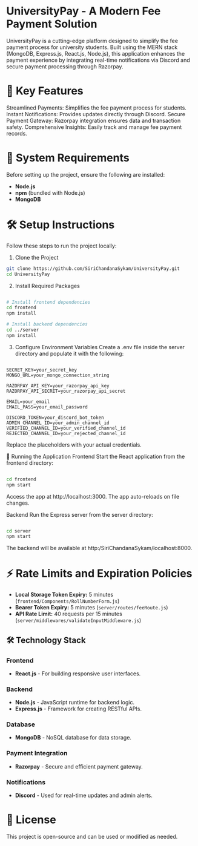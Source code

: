 # UniversityPay - A Modern Fee Payment Solution
UniversityPay is a cutting-edge platform designed to simplify the fee payment process for university students. Built using the MERN stack (MongoDB, Express.js, React.js, Node.js), this application enhances the payment experience by integrating real-time notifications via Discord and secure payment processing through Razorpay.

# 🌟 Key Features
Streamlined Payments: Simplifies the fee payment process for students.
Instant Notifications: Provides updates directly through Discord.
Secure Payment Gateway: Razorpay integration ensures data and transaction safety.
Comprehensive Insights: Easily track and manage fee payment records.
# 🛑 System Requirements
Before setting up the project, ensure the following are installed:

- **Node.js**
- **npm** (bundled with Node.js)
- **MongoDB**

# 🛠️ Setup Instructions
Follow these steps to run the project locally:

1. Clone the Project
```bash
git clone https://github.com/SiriChandanaSykam/UniversityPay.git  
cd UniversityPay
```
2. Install Required Packages
```bash

# Install frontend dependencies  
cd frontend  
npm install  

# Install backend dependencies  
cd ../server  
npm install
```
3. Configure Environment Variables
Create a .env file inside the server directory and populate it with the following:

```env

SECRET_KEY=your_secret_key  
MONGO_URL=your_mongo_connection_string  

RAZORPAY_API_KEY=your_razorpay_api_key  
RAZORPAY_API_SECRET=your_razorpay_api_secret  

EMAIL=your_email  
EMAIL_PASS=your_email_password  

DISCORD_TOKEN=your_discord_bot_token  
ADMIN_CHANNEL_ID=your_admin_channel_id  
VERIFIED_CHANNEL_ID=your_verified_channel_id  
REJECTED_CHANNEL_ID=your_rejected_channel_id
```
Replace the placeholders with your actual credentials.

🚀 Running the Application
Frontend
Start the React application from the frontend directory:

```bash

cd frontend  
npm start
```
Access the app at http://localhost:3000. The app auto-reloads on file changes.

Backend
Run the Express server from the server directory:

```bash

cd server  
npm start
```
The backend will be available at http:/SiriChandanaSykam/localhost:8000.

# ⚡ Rate Limits and Expiration Policies
- **Local Storage Token Expiry:** 5 minutes (`frontend/Components/RollNumberForm.js`)
- **Bearer Token Expiry:** 5 minutes (`server/routes/feeRoute.js`)
- **API Rate Limit:** 40 requests per 15 minutes (`server/middlewares/validateInputMiddleware.js`)

## 🛠️ Technology Stack

### Frontend
- **React.js** - For building responsive user interfaces.

### Backend
- **Node.js** - JavaScript runtime for backend logic.
- **Express.js** - Framework for creating RESTful APIs.

### Database
- **MongoDB** - NoSQL database for data storage.

### Payment Integration
- **Razorpay** - Secure and efficient payment gateway.

### Notifications
- **Discord** - Used for real-time updates and admin alerts.

# 📄 License
This project is open-source and can be used or modified as needed.

